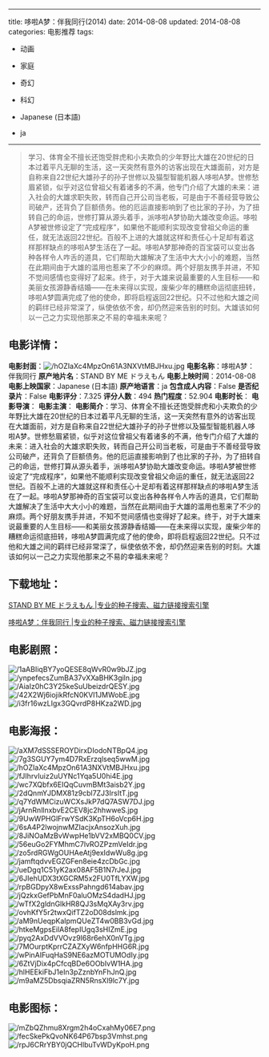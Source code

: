 
---
title: 哆啦A梦：伴我同行(2014)
date: 2014-08-08
updated: 2014-08-08
categories: 电影推荐
tags:
- 动画
- 家庭
- 奇幻
- 科幻

- Japanese (日本語)
- ja
---


> 学习、体育全不擅长还饱受胖虎和小夫欺负的少年野比大雄在20世纪的日本过着平凡无聊的生活，这一天突然有意外的访客出现在大雄面前，对方是自称来自22世纪大雄孙子的孙子世修以及猫型智能机器人哆啦A梦。世修愁眉紧锁，似乎对这位曾祖父有着诸多的不满，他专门介绍了大雄的未来：进入社会的大雄求职失败，转而自己开公司当老板，可是由于不善经营导致公司破产，还背负了巨额债务。他的厄运直接影响到了也比家的子孙，为了扭转自己的命运，世修打算从源头着手，派哆啦A梦协助大雄改变命运。哆啦A梦被世修设定了“完成程序”，如果他不能顺利实现改变曾祖父命运的重任，就无法返回22世纪。百般不上进的大雄就这样和责任心十足却有着这样那样缺点的哆啦A梦生活在了一起。哆啦A梦那神奇的百宝袋可以变出各种各样令人咋舌的道具，它们帮助大雄解决了生活中大大小小的难题，当然在此期间由于大雄的滥用也惹来了不少的麻烦。两个好朋友携手并进，不知不觉间感情也变得好了起来。终于，对于大雄来说最重要的人生目标——和美丽女孩源静香结婚——在未来得以实现，废柴少年的糟糕命运彻底扭转，哆啦A梦圆满完成了他的使命，即将启程返回22世纪。只不过他和大雄之间的羁绊已经非常深了，纵使依依不舍，却仍然迎来告别的时刻。大雄该如何以一己之力实现他那来之不易的幸福未来呢？

## **电影详情**：

**电影封面**：<img src="https://image.tmdb.org/t/p/w200/hOZIaXc4MpzOn61A3NXVtMBJHxu.jpg" alt="/hOZIaXc4MpzOn61A3NXVtMBJHxu.jpg" title="/hOZIaXc4MpzOn61A3NXVtMBJHxu.jpg">
**电影名称**：哆啦A梦：伴我同行
**原产地片名**：STAND BY ME ドラえもん
**电影上映时间**：2014-08-08
**电影上映国家**：Japanese (日本語)
**原产地语言**：ja
**包含成人内容**：False
**是否纪录片**：False
**电影评分**：7.325
**评分人数**：494
**热门程度**：52.904
**电影时长**：
**电影导演**：
**电影主演**：
**电影简介**：学习、体育全不擅长还饱受胖虎和小夫欺负的少年野比大雄在20世纪的日本过着平凡无聊的生活，这一天突然有意外的访客出现在大雄面前，对方是自称来自22世纪大雄孙子的孙子世修以及猫型智能机器人哆啦A梦。世修愁眉紧锁，似乎对这位曾祖父有着诸多的不满，他专门介绍了大雄的未来：进入社会的大雄求职失败，转而自己开公司当老板，可是由于不善经营导致公司破产，还背负了巨额债务。他的厄运直接影响到了也比家的子孙，为了扭转自己的命运，世修打算从源头着手，派哆啦A梦协助大雄改变命运。哆啦A梦被世修设定了“完成程序”，如果他不能顺利实现改变曾祖父命运的重任，就无法返回22世纪。百般不上进的大雄就这样和责任心十足却有着这样那样缺点的哆啦A梦生活在了一起。哆啦A梦那神奇的百宝袋可以变出各种各样令人咋舌的道具，它们帮助大雄解决了生活中大大小小的难题，当然在此期间由于大雄的滥用也惹来了不少的麻烦。两个好朋友携手并进，不知不觉间感情也变得好了起来。终于，对于大雄来说最重要的人生目标——和美丽女孩源静香结婚——在未来得以实现，废柴少年的糟糕命运彻底扭转，哆啦A梦圆满完成了他的使命，即将启程返回22世纪。只不过他和大雄之间的羁绊已经非常深了，纵使依依不舍，却仍然迎来告别的时刻。大雄该如何以一己之力实现他那来之不易的幸福未来呢？

## **下载地址**：
[STAND BY ME ドラえもん |专业的种子搜索、磁力链接搜索引擎](https://movie.amd794.com:2083/?search=STAND%20BY%20ME%20%E3%83%89%E3%83%A9%E3%81%88%E3%82%82%E3%82%93&ordering=&mode=match_phrase&page_size=10&page=1)

[哆啦A梦：伴我同行 |专业的种子搜索、磁力链接搜索引擎](https://movie.amd794.com:2083/?search=%E5%93%86%E5%95%A6A%E6%A2%A6%EF%BC%9A%E4%BC%B4%E6%88%91%E5%90%8C%E8%A1%8C&ordering=&mode=match_phrase&page_size=10&page=1)
 

## **电影剧照**：
<img src="https://image.tmdb.org/t/p/original/1aABIiqBY7yoQESE8qWvR0w9bJZ.jpg" alt="/1aABIiqBY7yoQESE8qWvR0w9bJZ.jpg" title="/1aABIiqBY7yoQESE8qWvR0w9bJZ.jpg"><img src="https://image.tmdb.org/t/p/original/ynpefecsZumBA37vXXaBHK3giln.jpg" alt="/ynpefecsZumBA37vXXaBHK3giln.jpg" title="/ynpefecsZumBA37vXXaBHK3giln.jpg"><img src="https://image.tmdb.org/t/p/original/AiaIz0hC3Y25keSuUbeizdrQESY.jpg" alt="/AiaIz0hC3Y25keSuUbeizdrQESY.jpg" title="/AiaIz0hC3Y25keSuUbeizdrQESY.jpg"><img src="https://image.tmdb.org/t/p/original/42X2Wj6iojikRfcN0KVI1JMWobE.jpg" alt="/42X2Wj6iojikRfcN0KVI1JMWobE.jpg" title="/42X2Wj6iojikRfcN0KVI1JMWobE.jpg"><img src="https://image.tmdb.org/t/p/original/i3fr16wzLIgx3GQvrdP8HKza2WD.jpg" alt="/i3fr16wzLIgx3GQvrdP8HKza2WD.jpg" title="/i3fr16wzLIgx3GQvrdP8HKza2WD.jpg">

## **电影海报**：
<img src="https://image.tmdb.org/t/p/original/aXM7dSSSEROYDirxDIodoNTBpQ4.jpg" alt="/aXM7dSSSEROYDirxDIodoNTBpQ4.jpg" title="/aXM7dSSSEROYDirxDIodoNTBpQ4.jpg"><img src="https://image.tmdb.org/t/p/original/7g3SGUY7ym4D7RxErzqlseq5wwM.jpg" alt="/7g3SGUY7ym4D7RxErzqlseq5wwM.jpg" title="/7g3SGUY7ym4D7RxErzqlseq5wwM.jpg"><img src="https://image.tmdb.org/t/p/original/hOZIaXc4MpzOn61A3NXVtMBJHxu.jpg" alt="/hOZIaXc4MpzOn61A3NXVtMBJHxu.jpg" title="/hOZIaXc4MpzOn61A3NXVtMBJHxu.jpg"><img src="https://image.tmdb.org/t/p/original/fJIhrvIuiz2uUYNc1Yqa5U0hi4E.jpg" alt="/fJIhrvIuiz2uUYNc1Yqa5U0hi4E.jpg" title="/fJIhrvIuiz2uUYNc1Yqa5U0hi4E.jpg"><img src="https://image.tmdb.org/t/p/original/wc7XQbfx6EIQqCuvmBMt3aisb2Y.jpg" alt="/wc7XQbfx6EIQqCuvmBMt3aisb2Y.jpg" title="/wc7XQbfx6EIQqCuvmBMt3aisb2Y.jpg"><img src="https://image.tmdb.org/t/p/original/2dQnmYJDMX81z9cbl7ZJ3IrsItT.jpg" alt="/2dQnmYJDMX81z9cbl7ZJ3IrsItT.jpg" title="/2dQnmYJDMX81z9cbl7ZJ3IrsItT.jpg"><img src="https://image.tmdb.org/t/p/original/q7YdWMCizuWCXsJkP7dQ7ASW7DJ.jpg" alt="/q7YdWMCizuWCXsJkP7dQ7ASW7DJ.jpg" title="/q7YdWMCizuWCXsJkP7dQ7ASW7DJ.jpg"><img src="https://image.tmdb.org/t/p/original/jArnRnllnxbvE2CEV8jc2hhwweS.jpg" alt="/jArnRnllnxbvE2CEV8jc2hhwweS.jpg" title="/jArnRnllnxbvE2CEV8jc2hhwweS.jpg"><img src="https://image.tmdb.org/t/p/original/9UwWPHGlFrwYSdK3KpTH6oVcp6H.jpg" alt="/9UwWPHGlFrwYSdK3KpTH6oVcp6H.jpg" title="/9UwWPHGlFrwYSdK3KpTH6oVcp6H.jpg"><img src="https://image.tmdb.org/t/p/original/6sA4P2lwojnwMZIacjxAnsozXuh.jpg" alt="/6sA4P2lwojnwMZIacjxAnsozXuh.jpg" title="/6sA4P2lwojnwMZIacjxAnsozXuh.jpg"><img src="https://image.tmdb.org/t/p/original/8JiNOaMzBvWwpHe1bVV2xMBQ0CV.jpg" alt="/8JiNOaMzBvWwpHe1bVV2xMBQ0CV.jpg" title="/8JiNOaMzBvWwpHe1bVV2xMBQ0CV.jpg"><img src="https://image.tmdb.org/t/p/original/56euGo2FYMhmC7lvROZPzmVeIdr.jpg" alt="/56euGo2FYMhmC7lvROZPzmVeIdr.jpg" title="/56euGo2FYMhmC7lvROZPzmVeIdr.jpg"><img src="https://image.tmdb.org/t/p/original/zo5rdRGWgOUHAeAtj9exIdwWu8g.jpg" alt="/zo5rdRGWgOUHAeAtj9exIdwWu8g.jpg" title="/zo5rdRGWgOUHAeAtj9exIdwWu8g.jpg"><img src="https://image.tmdb.org/t/p/original/jamftqdvvEGZGFen8eie4zcDbGc.jpg" alt="/jamftqdvvEGZGFen8eie4zcDbGc.jpg" title="/jamftqdvvEGZGFen8eie4zcDbGc.jpg"><img src="https://image.tmdb.org/t/p/original/ueDgq1C51yK2ax08AF5B1N7rJeJ.jpg" alt="/ueDgq1C51yK2ax08AF5B1N7rJeJ.jpg" title="/ueDgq1C51yK2ax08AF5B1N7rJeJ.jpg"><img src="https://image.tmdb.org/t/p/original/6JIehUDX3tXGCRM5x2FU0TfLYXW.jpg" alt="/6JIehUDX3tXGCRM5x2FU0TfLYXW.jpg" title="/6JIehUDX3tXGCRM5x2FU0TfLYXW.jpg"><img src="https://image.tmdb.org/t/p/original/rpBGDpyX8wExssPahngd614abav.jpg" alt="/rpBGDpyX8wExssPahngd614abav.jpg" title="/rpBGDpyX8wExssPahngd614abav.jpg"><img src="https://image.tmdb.org/t/p/original/jQzkxGefPbMnF0aluOMzS4dadHJ.jpg" alt="/jQzkxGefPbMnF0aluOMzS4dadHJ.jpg" title="/jQzkxGefPbMnF0aluOMzS4dadHJ.jpg"><img src="https://image.tmdb.org/t/p/original/wTfX2gldnGlkHR8QJ3sMqXAy3rv.jpg" alt="/wTfX2gldnGlkHR8QJ3sMqXAy3rv.jpg" title="/wTfX2gldnGlkHR8QJ3sMqXAy3rv.jpg"><img src="https://image.tmdb.org/t/p/original/ovhKfY5r2twxQifTZ2oD08dslmk.jpg" alt="/ovhKfY5r2twxQifTZ2oD08dslmk.jpg" title="/ovhKfY5r2twxQifTZ2oD08dslmk.jpg"><img src="https://image.tmdb.org/t/p/original/aM9nUeqpKaIpmQUeZT4w0BB3vGd.jpg" alt="/aM9nUeqpKaIpmQUeZT4w0BB3vGd.jpg" title="/aM9nUeqpKaIpmQUeZT4w0BB3vGd.jpg"><img src="https://image.tmdb.org/t/p/original/htkeMgpsEilA8fepIUgq3sHIZmE.jpg" alt="/htkeMgpsEilA8fepIUgq3sHIZmE.jpg" title="/htkeMgpsEilA8fepIUgq3sHIZmE.jpg"><img src="https://image.tmdb.org/t/p/original/pyq2AxDdVVOvz9I68r6ehX0nVTg.jpg" alt="/pyq2AxDdVVOvz9I68r6ehX0nVTg.jpg" title="/pyq2AxDdVVOvz9I68r6ehX0nVTg.jpg"><img src="https://image.tmdb.org/t/p/original/7MOurptKprrCZAZXyW6nfpHHG6R.jpg" alt="/7MOurptKprrCZAZXyW6nfpHHG6R.jpg" title="/7MOurptKprrCZAZXyW6nfpHHG6R.jpg"><img src="https://image.tmdb.org/t/p/original/wPinAIFuqHaS9NE6azMOTUMOdIy.jpg" alt="/wPinAIFuqHaS9NE6azMOTUMOdIy.jpg" title="/wPinAIFuqHaS9NE6azMOTUMOdIy.jpg"><img src="https://image.tmdb.org/t/p/original/6ZtVjDix4pCfcqBDe6OObIvW1HA.jpg" alt="/6ZtVjDix4pCfcqBDe6OObIvW1HA.jpg" title="/6ZtVjDix4pCfcqBDe6OObIvW1HA.jpg"><img src="https://image.tmdb.org/t/p/original/hlHEEkiFbJ1eIn3pZznbYnFhJnQ.jpg" alt="/hlHEEkiFbJ1eIn3pZznbYnFhJnQ.jpg" title="/hlHEEkiFbJ1eIn3pZznbYnFhJnQ.jpg"><img src="https://image.tmdb.org/t/p/original/m9aMZ5DbsqiaZRN5RnsXl9lc7Y.jpg" alt="/m9aMZ5DbsqiaZRN5RnsXl9lc7Y.jpg" title="/m9aMZ5DbsqiaZRN5RnsXl9lc7Y.jpg">

## **电影图标**：
<img src="https://image.tmdb.org/t/p/original/mZbQZhmu8Xrgm2h4oCxahMy06E7.png" alt="/mZbQZhmu8Xrgm2h4oCxahMy06E7.png" title="/mZbQZhmu8Xrgm2h4oCxahMy06E7.png"><img src="https://image.tmdb.org/t/p/original/fecSkePkQvoNK64P67bsp3Vmhst.png" alt="/fecSkePkQvoNK64P67bsp3Vmhst.png" title="/fecSkePkQvoNK64P67bsp3Vmhst.png"><img src="https://image.tmdb.org/t/p/original/rpJ6CRrYBY0jQCHlbuTvWDyKpoH.png" alt="/rpJ6CRrYBY0jQCHlbuTvWDyKpoH.png" title="/rpJ6CRrYBY0jQCHlbuTvWDyKpoH.png">
